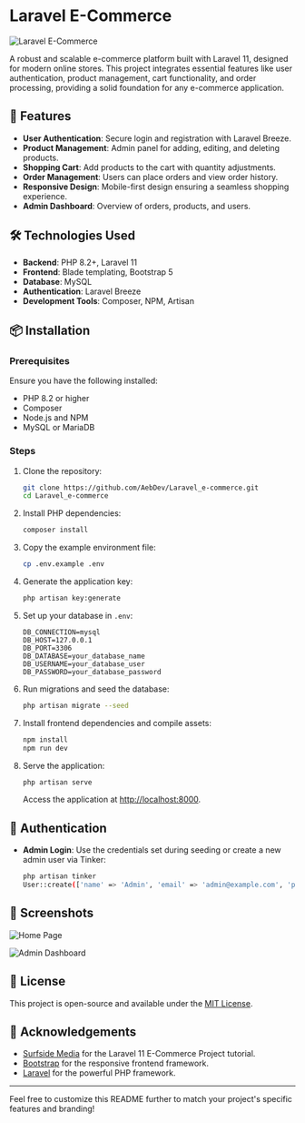 
# Laravel E-Commerce

![Laravel E-Commerce](https://www.surfsidemedia.in/post/laravel-11-e-commerce-project-project-layout-setup)

A robust and scalable e-commerce platform built with Laravel 11, designed for modern online stores. This project integrates essential features like user authentication, product management, cart functionality, and order processing, providing a solid foundation for any e-commerce application.

## 🚀 Features

* **User Authentication**: Secure login and registration with Laravel Breeze.
* **Product Management**: Admin panel for adding, editing, and deleting products.
* **Shopping Cart**: Add products to the cart with quantity adjustments.
* **Order Management**: Users can place orders and view order history.
* **Responsive Design**: Mobile-first design ensuring a seamless shopping experience.
* **Admin Dashboard**: Overview of orders, products, and users.

## 🛠️ Technologies Used

* **Backend**: PHP 8.2+, Laravel 11
* **Frontend**: Blade templating, Bootstrap 5
* **Database**: MySQL
* **Authentication**: Laravel Breeze
* **Development Tools**: Composer, NPM, Artisan

## 📦 Installation

### Prerequisites

Ensure you have the following installed:

* PHP 8.2 or higher
* Composer
* Node.js and NPM
* MySQL or MariaDB

### Steps

1. Clone the repository:

   ```bash
   git clone https://github.com/AebDev/Laravel_e-commerce.git
   cd Laravel_e-commerce
   ```

2. Install PHP dependencies:

   ```bash
   composer install
   ```

3. Copy the example environment file:

   ```bash
   cp .env.example .env
   ```

4. Generate the application key:

   ```bash
   php artisan key:generate
   ```

5. Set up your database in `.env`:

   ```env
   DB_CONNECTION=mysql
   DB_HOST=127.0.0.1
   DB_PORT=3306
   DB_DATABASE=your_database_name
   DB_USERNAME=your_database_user
   DB_PASSWORD=your_database_password
   ```

6. Run migrations and seed the database:

   ```bash
   php artisan migrate --seed
   ```

7. Install frontend dependencies and compile assets:

   ```bash
   npm install
   npm run dev
   ```

8. Serve the application:

   ```bash
   php artisan serve
   ```

   Access the application at [http://localhost:8000](http://localhost:8000).

## 🔐 Authentication

* **Admin Login**: Use the credentials set during seeding or create a new admin user via Tinker:

  ```bash
  php artisan tinker
  User::create(['name' => 'Admin', 'email' => 'admin@example.com', 'password' => bcrypt('password')]);
  ```

## 📸 Screenshots

![Home Page](https://www.surfsidemedia.in/post/laravel-11-e-commerce-project-project-layout-setup)

![Admin Dashboard](https://www.surfsidemedia.in/post/laravel-11-e-commerce-project-project-layout-setup)

## 📄 License

This project is open-source and available under the [MIT License](LICENSE).

## 🙏 Acknowledgements

* [Surfside Media](https://www.surfsidemedia.in) for the Laravel 11 E-Commerce Project tutorial.
* [Bootstrap](https://getbootstrap.com) for the responsive frontend framework.
* [Laravel](https://laravel.com) for the powerful PHP framework.

---

Feel free to customize this README further to match your project's specific features and branding!
